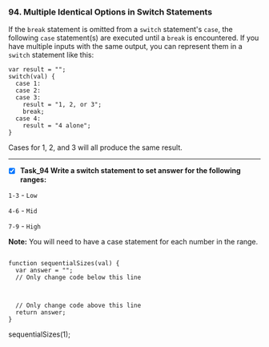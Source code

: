 ### 94. Multiple Identical Options in Switch Statements

If the `break` statement is omitted from a `switch` statement's `case`, the following `case` statement(s) are executed until a `break` is encountered. If you have multiple inputs with the same output, you can represent them in a `switch` statement like this:
```JS
var result = "";
switch(val) {
  case 1:
  case 2:
  case 3:
    result = "1, 2, or 3";
    break;
  case 4:
    result = "4 alone";
}
```
Cases for 1, 2, and 3 will all produce the same result.
**************************
- [x] **Task_94 Write a switch statement to set answer for the following ranges:**

`1-3` - `Low`

`4-6` - `Mid`

`7-9` - `High`

**Note:** You will need to have a case statement for each number in the range.
```JS

function sequentialSizes(val) {
  var answer = "";
  // Only change code below this line



  // Only change code above this line
  return answer;
}
```

sequentialSizes(1);